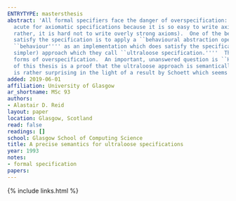```yaml
---
ENTRYTYPE: mastersthesis
abstract: 'All formal specifiers face the danger of overspecification: accidentally writing an overly restrictive specification. This problem is particularly
  acute for axiomatic specifications because it is so easy to write axioms that hold for some of the intended implementations but not for all of them (or,
  rather, it is hard not to write overly strong axioms).  One of the best developed ways of recovering some of these implementations which do not literally
  satisfy the specification is to apply a ``behavioural abstraction operator'''' to a specification: adding in those implementations which have the same
  ``behaviour'''' as an implementation which does satisfy the specification.  In two recent papers, Broy and Wirsing propose an alternative (and apparently
  simpler) approach which they call ``ultraloose specification.''''  This approach is based on a particular style of writing axioms which avoids certain
  forms of overspecification.  An important, unanswered question is ``How does the ultraloose approach relate to other solutions?'''' The major achievement
  of this thesis is a proof that the ultraloose approach is semantically equivalent to the use of the ``behavioural abstraction operator.''''  This result
  is rather surprising in the light of a result by Schoett which seems to say that such a result is impossible.'
added: 2019-06-01
affiliation: University of Glasgow
ar_shortname: MSc 93
authors:
- Alastair D. Reid
layout: paper
location: Glasgow, Scotland
read: false
readings: []
school: Glasgow School of Computing Science
title: A precise semantics for ultraloose specifications
year: 1993
notes:
- formal specification
papers:
---
```


{% include links.html %}
